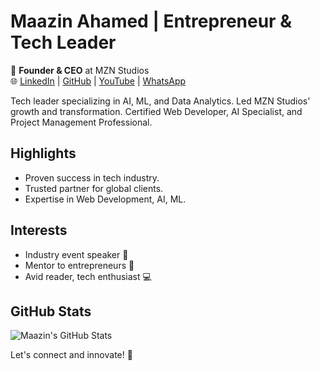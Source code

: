# Maazin Ahamed | Entrepreneur & Tech Leader

🚀 **Founder & CEO** at MZN Studios  
🌐 [LinkedIn](https://linkedin.com/in/maazinahamed) | [GitHub](https://github.com/mznking) | [YouTube](https://youtube.com/@mznking) | [WhatsApp](https://whatsapp.com/channel/0029VaJFtkeEFeXlBhk0CD3I)

Tech leader specializing in AI, ML, and Data Analytics. Led MZN Studios' growth and transformation. Certified Web Developer, AI Specialist, and Project Management Professional.

## Highlights

- Proven success in tech industry.
- Trusted partner for global clients.
- Expertise in Web Development, AI, ML.

## Interests

- Industry event speaker 🎤
- Mentor to entrepreneurs 🌱
- Avid reader, tech enthusiast 💻

## GitHub Stats

![Maazin's GitHub Stats](https://github-readme-stats.vercel.app/api?username=mznking&show_icons=true&count_private=true&hide=prs&theme=dark)

Let's connect and innovate! 🚀
